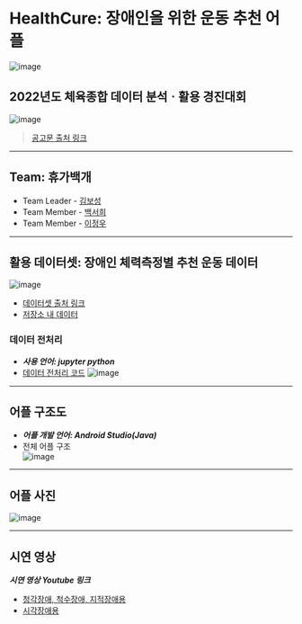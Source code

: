 # HealthCure: 장애인을 위한 운동 추천 어플

![image](https://user-images.githubusercontent.com/62353647/202908243-ac6b2aba-9760-455e-9ab5-c454c5d58f18.png)

## 2022년도 체육종합 데이터 분석ㆍ활용 경진대회
![image](https://user-images.githubusercontent.com/62353647/202624753-524b1502-1cf5-42c9-bf91-80e2433172ad.jpeg)
> [공고문 출처 링크](http://kspo.or.kr/kspo/bbs/B0000099/view.do?nttId=60750&menuNo=200435&pageIndex=1)  
---
## Team: 휴가백개
* Team Leader - [김보성](https://github.com/boseong0636)
* Team Member - [백서희](https://github.com/soycong)
* Team Member - [이정우](https://github.com/201910804)  

---
## 활용 데이터셋: 장애인 체력측정별 추천 운동 데이터
![image](https://user-images.githubusercontent.com/62353647/202628800-120524c1-bbb7-4dad-9c2e-2cb607743eee.png)
* [데이터셋 출처 링크](https://www.bigdata-culture.kr/bigdata/user/data_market/detail.do?id=37c48c00-151f-11ec-bbc0-d7035fffebeb)
* [저장소 내 데이터](https://github.com/soycong/HealthCure/tree/main/Data)  

### 데이터 전처리
* ***사용 언어: jupyter python***
* [데이터 전처리 코드](https://github.com/soycong/HealthCure/tree/main/DataAnalysis)
![image](https://user-images.githubusercontent.com/62353647/202632808-ecc87a19-67c6-46ff-bfaa-5dd563a865d3.png)  

---
## 어플 구조도
* ***어플 개발 언어: Android Studio(Java)***
* 전체 어플 구조  
![image](https://user-images.githubusercontent.com/62353647/202903941-a1dc1eef-e26b-434f-8c06-bf94f3fe253b.png)

---
## 어플 사진
![image](https://user-images.githubusercontent.com/62353647/202908868-3bf7b141-7cd1-441d-9f16-2b1803660a53.png)

---
## 시연 영상
***시연 영상 Youtube 링크***
* [청각장애, 척수장애, 지적장애용](https://youtu.be/Q2szVXufA8I)
* [시각장애용](https://youtu.be/RHFoe5cKXU4)
